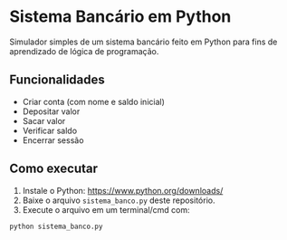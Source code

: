 # Sistema Bancário em Python

Simulador simples de um sistema bancário feito em Python para fins de aprendizado de lógica de programação.

## Funcionalidades

- Criar conta (com nome e saldo inicial)
- Depositar valor
- Sacar valor
- Verificar saldo
- Encerrar sessão

## Como executar

1. Instale o Python: https://www.python.org/downloads/
2. Baixe o arquivo `sistema_banco.py` deste repositório.
3. Execute o arquivo em um terminal/cmd com:

```bash
python sistema_banco.py

